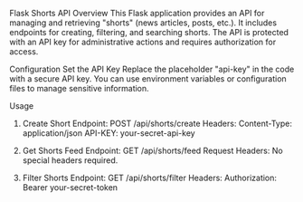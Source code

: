 Flask Shorts API
Overview
This Flask application provides an API for managing and retrieving "shorts" (news articles, posts, etc.). It includes endpoints for creating, filtering, and searching shorts. The API is protected with an API key for administrative actions and requires authorization for access.

Configuration
Set the API Key
Replace the placeholder "api-key" in the code with a secure API key. You can use environment variables or configuration files to manage sensitive information.

Usage
1. Create Short
Endpoint: POST /api/shorts/create
Headers:
Content-Type: application/json
API-KEY: your-secret-api-key

2. Get Shorts Feed
Endpoint: GET /api/shorts/feed
Request Headers:
No special headers required.

3. Filter Shorts
Endpoint: GET /api/shorts/filter
Headers:
Authorization: Bearer your-secret-token

